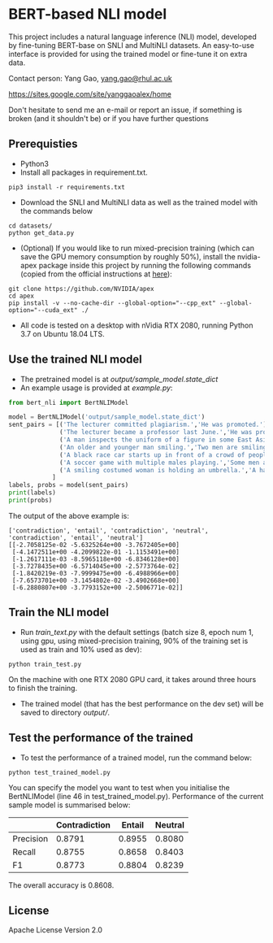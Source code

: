 # BERT-based NLI model

This project includes a natural language inference (NLI) model, developed
by fine-tuning BERT-base on SNLI and MultiNLI datasets. An 
easy-to-use interface is provided for using the trained model 
or fine-tune it on extra data.

Contact person: Yang Gao, yang.gao@rhul.ac.uk

https://sites.google.com/site/yanggaoalex/home

Don't hesitate to send me an e-mail or report an issue, if something is broken (and it shouldn't be) or if you have further questions


## Prerequisties
* Python3 
* Install all packages in requirement.txt.
```shell script
pip3 install -r requirements.txt
```
* Download the SNLI and MultiNLI data as well as the trained model with the commands below
```shell script
cd datasets/
python get_data.py
```
* (Optional) If you would like to run mixed-precision training 
(which can save the GPU memory consumption by roughly 50%), 
install the nvidia-apex package inside this project
by running the following commands (copied from the official 
instructions at [here](https://github.com/NVIDIA/apex)):
```shell script
git clone https://github.com/NVIDIA/apex
cd apex
pip install -v --no-cache-dir --global-option="--cpp_ext" --global-option="--cuda_ext" ./
```
* All code is tested on a desktop with nVidia RTX 2080,
running Python 3.7 on Ubuntu 18.04 LTS.

## Use the trained NLI model 
* The pretrained model is at *output/sample_model.state_dict* 
* An example usage is provided at *example.py*:
```python
from bert_nli import BertNLIModel

model = BertNLIModel('output/sample_model.state_dict')
sent_pairs = [('The lecturer committed plagiarism.','He was promoted.'),
              ('The lecturer became a professor last June.','He was promoted.'),
              ('A man inspects the uniform of a figure in some East Asian country.','The man is sleeping.'),
              ('An older and younger man smiling.','Two men are smiling and laughing at the cats playing on the floor.'),
              ('A black race car starts up in front of a crowd of people.','A man is driving down a lonely road.'),
              ('A soccer game with multiple males playing.','Some men are playing a sport.'),
              ('A smiling costumed woman is holding an umbrella.','A happy woman in a fairy costume holds an umbrella.')
            ]
labels, probs = model(sent_pairs)
print(labels)
print(probs)
```        
The output of the above example is:
```text
['contradiction', 'entail', 'contradiction', 'neutral', 'contradiction', 'entail', 'neutral']
[[-2.7058125e-02 -5.6325264e+00 -3.7672405e+00]
 [-4.1472511e+00 -4.2099822e-01 -1.1153491e+00]
 [-1.2617111e-03 -8.5965118e+00 -6.8346128e+00]
 [-3.7278435e+00 -6.5714045e+00 -2.5773764e-02]
 [-1.8420219e-03 -7.9999475e+00 -6.4988966e+00]
 [-7.6573701e+00 -3.1454802e-02 -3.4902668e+00]
 [-6.2880807e+00 -3.7793152e+00 -2.5006771e-02]]
```

## Train the NLI model
* Run *train_text.py* with the default settings (batch size 8, epoch num
1, using gpu, using mixed-precision training, 90% of the training set
is used as train and 10% used as dev):
```shell script
python train_test.py
```
On the machine with one RTX 2080 GPU card, 
it takes around three hours to finish the training.
* The trained model (that has the best performance on the dev set)
will be saved to directory *output/*.

## Test the performance of the trained
* To test the performance of a trained model, run the command below:
```shell script
python test_trained_model.py
```
You can specify the model you want to test when you initialise the
BertNLIModel (line 46 in test_trained_model.py). Performance of the 
current sample model is summarised below: 

|  | Contradiction | Entail | Neutral |
|-------|-----------|--------|----|
| Precision | 0.8791 | 0.8955 | 0.8080 |
| Recall | 0.8755 | 0.8658 | 0.8403 |
| F1 | 0.8773 | 0.8804 | 0.8239 |

The overall accuracy is 0.8608.
## License
Apache License Version 2.0

